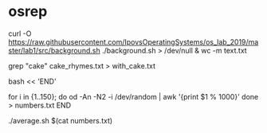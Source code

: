 # osrep
curl -O https://raw.githubusercontent.com/IpovsOperatingSystems/os_lab_2019/master/lab1/src/background.sh
./background.sh > /dev/null &
wc -m text.txt

grep "cake" cake_rhymes.txt > with_cake.txt


bash << 'END'

for i in {1..150}; do
    od -An -N2 -i /dev/random | awk '{print $1 % 1000}'
done > numbers.txt
END

./average.sh $(cat numbers.txt)